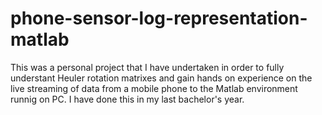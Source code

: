 # phone-sensor-log-representation-matlab
This was a personal project that I have undertaken in order to fully understant Heuler rotation matrixes and gain hands on experience on the live streaming of data from a mobile phone to the Matlab environment runnig on PC. I have done this in my last bachelor's year.
